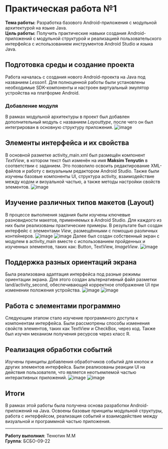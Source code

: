# Практическая работа №1 
**Тема работы:** Разработка базового Android-приложения с модульной архитектурой на языке Java.  
**Цель работы:** Получить практические навыки создания Android-приложений с модульной структурой и реализацией пользовательского интерфейса с использованием инструментов Android Studio и языка Java.  
## Подготовка среды и создание проекта
Работа началась с создания нового Android-проекта на Java под названием *Lesson1*. Для полноценной работы были установлены необходимые SDK-компоненты и настроен виртуальный эмулятор устройства на платформе Android.
### Добавление модуля
В рамках модульной архитектуры в проект был добавлен дополнительный модуль с названием *Layouttype*, после чего он был интегрирован в основную структуру приложения.
![image](https://github.com/user-attachments/assets/282f8cd9-b915-4f7b-afd6-9f2c58bdf3c3)
## Элементы интерфейса и их свойства
В основной разметке activity_main.xml был размещён компонент *TextView*, в котором текст был изменён на имя **Maksim Tenyutin** в соответствии с заданием. Это позволило освоить редактирование XML-файлов и работу с визуальным редактором Android Studio. Также были изучены базовые компоненты UI, структура activity, взаимодействие между кодом и визуальной частью, а также методы настройки свойств элементов.
![image](https://github.com/user-attachments/assets/44ee62b3-52ef-4fb8-a8f7-6c9cf3172579)
## Изучение различных типов макетов (Layout)
В процессе выполнения задания были изучены ключевые разновидности макетов, применяемых в Android Studio. Для каждого из них были реализованы практические примеры. В результате был создан интерфейс с элементами *View*, размещёнными с помощью различных контейнеров.
![image](https://github.com/user-attachments/assets/54aac923-ba9f-4a34-979b-f1fb99fa65a1)
![image](https://github.com/user-attachments/assets/51d0887a-d532-4988-9151-5eacc5b327aa)
Далее был создан собственный экран с модулем в activity_main вместе с использованием пройденных и изученных элементов, таких как: Button, TextView, *ImageView*.
![image](https://github.com/user-attachments/assets/88cc0b7c-48d3-44ef-8238-9c50eb604091)
## Поддержка разных ориентаций экрана
Была реализована адаптация интерфейса под разные режимы ориентации экрана. Для этого создан альтернативный файл разметки land/activity_second, обеспечивающий корректное отображение UI при изменении положения устройства.
![image](https://github.com/user-attachments/assets/c33e4593-7a78-4aad-9bd1-c54fda839a1f)
![image](https://github.com/user-attachments/assets/837c638e-a5d0-4e58-9174-226e8e570aa6)
## Работа с элементами программно
Следующим этапом стало изучение программного доступа к компонентам интерфейса. Были рассмотрены способы изменения свойств элементов, таких как TextView и CheckBox, через код. Также был изучен механизм получения ресурсов через класс R.
## Реализация обработки событий
Изучены принципы добавления обработчиков событий для кнопок и других элементов интерфейса. Были реализованы реакции UI на действия пользователя, что является неотъемлемой частью интерактивных приложений.
![image](https://github.com/user-attachments/assets/4c084da3-c85a-47ba-b320-123ef234c322)
![image](https://github.com/user-attachments/assets/b951a2e8-7b7f-4902-9431-a4c5581e9ec3)
## Итоги
В рамках этой работы была получена основа разработки Android-приложений на Java. Освоены базовые принципы модульной структуры, работа с интерфейсом, реализация событий и взаимодействие между визуальной и программной частью приложения.

---

**Работу выполнил**: Тенютин М.М  
**Группа**: БСБО-09-22
